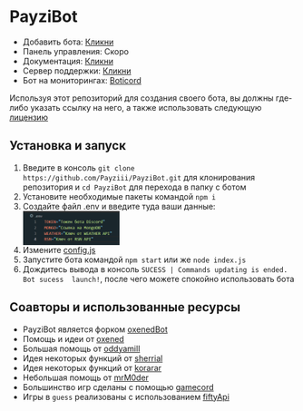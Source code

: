 # PayziBot

- Добавить бота: [Кликни](https://discord.com/api/oauth2/authorize?client_id=576442351426207744&permissions=1411299798102&scope=bot)
- Панель управления: Скоро
- Документация: [Кликни](https://docs.payzibot.ru)
- Сервер поддержки: [Кликни](https://discord.gg/E7SFuVEB2Z)
- Бот на мониторингах: [Boticord](https://boticord.top/bot/payzibot)

Используя этот репозиторий для создания своего бота, вы должны где-либо указать ссылку на него, а также использовать следующую [лицензию](https://github.com/Payziii/PayziBot/blob/main/LICENSE)

## Установка и запуск

1. Введите в консоль `git clone https://github.com/Payziii/PayziBot.git` для клонирования репозитория и `cd PayziBot` для перехода в папку с ботом
2. Установите необходимые пакеты командой `npm i`
3. Создайте файл .env и введите туда ваши данные: <img align="center" height="60" src="env.png">
4. Измените [config.js](https://github.com/Payziii/PayziBot/blob/main/config.js)
5. Запустите бота командой `npm start` или же `node index.js`
6. Дождитесь вывода в консоль `SUCESS | Commands updating is ended. Bot sucess  launch!`, после чего можете спокойно использовать бота

## Соавторы и использованные ресурсы

- PayziBot является форком [oxenedBot](https://github.com/oxened/oxenedbot)
- Помощь и идеи от [oxened](https://github.com/oxened)
- Большая помощь от [oddyamill](https://github.com/oddyamill)
- Идея некоторых функций от [sherrial](https://github.com/sherrial)
- Идея некоторых функций от [korarar](https://github.com/korarar)
- Небольшая помощь от [mrM0der](https://github.com/MrM0der)
- Большинство игр сделаны с помощью [gamecord](https://github.com/aniket091/Gamecord)
- Игры в `guess` реализованы с использованием [fiftyApi](https://docs.fifty.su)